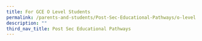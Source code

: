 ```yaml
---
title: For GCE O Level Students
permalink: /parents-and-students/Post-Sec-Educational-Pathways/o-level
description: ""
third_nav_title: Post Sec Educational Pathways
---
```

